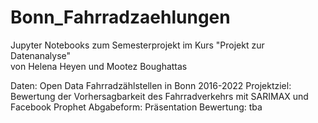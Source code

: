 # Bonn_Fahrradzaehlungen
Jupyter Notebooks zum Semesterprojekt im Kurs "Projekt zur Datenanalyse"  
von Helena Heyen und Mootez Boughattas

Daten: Open Data Fahrradzählstellen in Bonn 2016-2022
Projektziel: Bewertung der Vorhersagbarkeit des Fahrradverkehrs mit SARIMAX und Facebook Prophet
Abgabeform: Präsentation
Bewertung: tba
